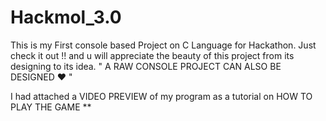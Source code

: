 # Hackmol_3.0
This is my First console based Project on C Language for Hackathon.
Just check it out !! and u will appreciate the beauty of this project from its designing to its idea.
" A RAW CONSOLE PROJECT CAN ALSO BE DESIGNED  ❤️ "

I had attached a VIDEO PREVIEW of my program as a tutorial on HOW TO PLAY THE GAME **
